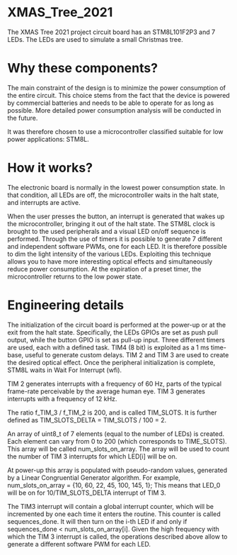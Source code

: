 # XMAS_Tree_2021
The XMAS Tree 2021 project circuit board has an STM8L101F2P3 and 7 LEDs.
The LEDs are used to simulate a small Christmas tree. 

# Why these components?
The main constraint of the design is to minimize the power consumption of the entire circuit.
This choice stems from the fact that the device is powered by commercial batteries and needs to be able to operate for as long as possible. 
More detailed power consumption analysis will be conducted in the future. 

It was therefore chosen to use a microcontroller classified suitable for low power applications: STM8L. 

# How it works?
The electronic board is normally in the lowest power consumption state. In that condition, all LEDs are off, the microcontroller waits in the halt state, and interrupts are active.

When the user presses the button, an interrupt is generated that wakes up the microcontroller, bringing it out of the halt state.
The STM8L clock is brought to the used peripherals and a visual LED on/off sequence is performed.
Through the use of timers it is possible to generate 7 different and independent software PWMs, one for each LED. It is therefore possible to dim the light intensity of the various LEDs. Exploiting this technique allows you to have more interesting optical effects and simultaneously reduce power consumption.
At the expiration of a preset timer, the microcontroller returns to the low power state. 

# Engineering details
The initialization of the circuit board is performed at the power-up or at the exit from the halt state.
Specifically, the LEDs GPIOs are set as push pull output, while the button GPIO is set as pull-up input. 
Three different timers are used, each with a defined task.
TIM4 (8 bit) is exploited as a 1 ms time-base, useful to generate custom delays.
TIM 2 and TIM 3 are used to create the desired optical effect. 
Once the peripheral initialization is complete, STM8L waits in Wait For Interrupt (wfi).

TIM 2 generates interrupts with a frequency of 60 Hz, parts of the typical frame-rate perceivable by the average human eye.
TIM 3 generates interrupts with a frequency of 12 kHz.

The ratio f_TIM_3 / f_TIM_2 is 200, and is called TIM_SLOTS. It is further defined as TIM_SLOTS_DELTA = TIM_SLOTS / 100 = 2.

An array of uint8_t of 7 elements (equal to the number of LEDs) is created.
Each element can vary from 0 to 200 (which corresponds to TIME_SLOTS). This array will be called num_slots_on_array. 
The array will be used to count the number of TIM 3 interrupts for which LED[i] will be on.

At power-up this array is populated with pseudo-random values, generated by a Linear Congruential Generator algorithm. 
For example, num_slots_on_array = {10, 60, 22, 45, 100, 145, 1};
This means that LED_0 will be on for 10/TIM_SLOTS_DELTA interrupt of TIM 3.

The TIM3 interrupt will contain a global interrupt counter, which will be incremented by one each time it enters the routine. This counter is called sequences_done.
It will then turn on the i-th LED if and only if sequences_done < num_slots_on_array[i].
Given the high frequency with which the TIM 3 interrupt is called, the operations described above allow to generate a different software PWM for each LED.
